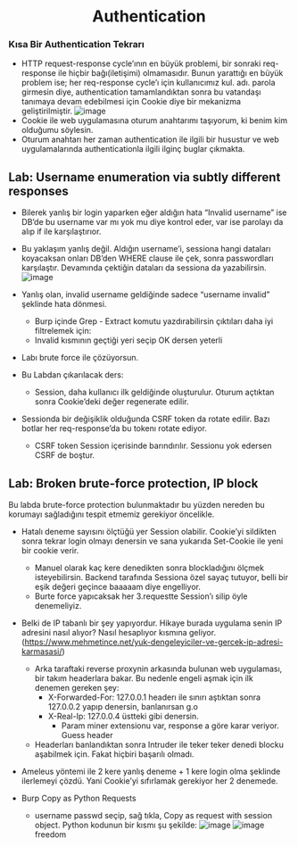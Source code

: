 <h1 align="center">Authentication</h1>

### Kısa Bir Authentication Tekrarı
- HTTP request-response cycle’ının en büyük problemi, bir sonraki req-response ile hiçbir bağı(iletişimi) olmamasıdır. Bunun yarattığı en büyük problem ise; her req-response cycle’ı için kullanıcımız kul. adı. parola girmesin diye, authentication tamamlandıktan sonra bu vatandaşı tanımaya devam edebilmesi için Cookie diye bir mekanizma geliştirilmiştir.
![image](https://github.com/grealyve/MDISec-Web-Security-and-Hacking-Notes/assets/41903311/95d842d8-f9f7-4732-b12d-1f9de5760d65)
- Cookie ile web uygulamasına oturum anahtarımı taşıyorum, ki benim kim olduğumu söylesin.
- Oturum anahtarı her zaman authentication ile ilgili bir husustur ve web uygulamalarında authenticationla ilgili ilginç buglar çıkmakta.


## Lab: Username enumeration via subtly different responses
- Bilerek yanlış bir login yaparken eğer aldığın hata “Invalid username” ise DB’de bu username var mı yok mu diye kontrol eder, var ise parolayı da alıp if ile karşılaştırıor.
- Bu yaklaşım yanlış değil. Aldığın username’i, sessiona hangi dataları koyacaksan onları DB’den WHERE clause ile çek, sonra passwordları karşılaştır. Devamında çektiğin dataları da sessiona da yazabilirsin.
![image](https://github.com/grealyve/MDISec-Web-Security-and-Hacking-Notes/assets/41903311/ee56a718-3e59-41b6-9251-1e9cbd6a4b29)
- Yanlış olan, invalid username geldiğinde sadece “username invalid” şeklinde hata dönmesi.
  - Burp içinde Grep - Extract komutu yazdırabilirsin çıktıları daha iyi filtrelemek için:
  - Invalid kısmının geçtiği yeri seçip OK dersen yeterli
- Labı brute force ile çözüyorsun.

- Bu Labdan çıkarılacak ders:
  - Session, daha kullanıcı ilk geldiğinde oluşturulur. Oturum açtıktan sonra Cookie’deki değer regenerate edilir.
- Sessionda bir değişiklik olduğunda CSRF token da rotate edilir. Bazı botlar her req-response’da bu tokenı rotate ediyor.
  - CSRF token Session içerisinde barındırılır. Sessionu yok edersen CSRF de boştur.

## Lab: Broken brute-force protection, IP block
Bu labda brute-force protection bulunmaktadır bu yüzden nereden bu korumayı sağladığını tespit etmemiz gerekiyor öncelikle.
- Hatalı deneme sayısını ölçtüğü yer Session olabilir. Cookie’yi sildikten sonra tekrar login olmayı denersin ve sana yukarıda Set-Cookie ile yeni bir cookie verir.
    - Manuel olarak kaç kere denedikten sonra blockladığını ölçmek isteyebilirsin. Backend tarafında Sessiona özel sayaç tutuyor, belli bir eşik değeri geçince baaaaam diye engelliyor.
    - Burte force yapıcaksak her 3.requestte Session’ı silip öyle denemeliyiz.
- Belki de IP tabanlı bir şey yapıyordur. Hikaye burada uygulama senin IP adresini nasıl alıyor? Nasıl hesaplıyor kısmına geliyor. (https://www.mehmetince.net/yuk-dengeleyiciler-ve-gercek-ip-adresi-karmasasi/)
    - Arka taraftaki reverse proxynin arkasında bulunan web uygulaması, bir takım headerlara bakar. Bu nedenle engeli aşmak için ilk denemen gereken şey:
        - X-Forwarded-For: 127.0.0.1 headerı ile sınırı aştıktan sonra 127.0.0.2 yapıp denersin, banlanırsan g.o
        - X-Real-Ip: 127.0.0.4 üstteki gibi denersin.
            - Param miner extensionu var, response a göre karar veriyor. Guess header
  - Headerları banlandıktan sonra Intruder ile teker teker denedi blocku aşabilmek için. Fakat hiçbiri başarılı olmadı.

- Ameleus yöntemi ile 2 kere yanlış deneme + 1 kere login olma şeklinde ilerlemeyi çözdü. Yani Cookie’yi sıfırlamak gerekiyor her 2 denemede.
- Burp Copy as Python Requests
    - username passwd seçip, sağ tıkla, Copy as request with session object. Python kodunun bir kısmı şu şekilde:
![image](https://github.com/grealyve/MDISec-Web-Security-and-Hacking-Notes/assets/41903311/83478ee9-4239-4060-8b97-b08c1246da96)
![image](https://github.com/grealyve/MDISec-Web-Security-and-Hacking-Notes/assets/41903311/05361680-82c8-4e89-b0fc-861d8fecfab0)
freedom
